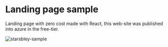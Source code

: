 # Landing page sample

Landing page with zero cost made with React, this web-site was published into azure in the free-tier.

![starsbley-sample](https://github.com/user-attachments/assets/89f5ceec-b1c3-4e81-b56d-ee223fe0bd2d)
